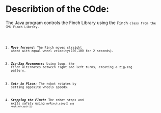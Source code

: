 # Describtion of the COde:
The Java program controls the Finch Library using the <code>Finch<code> class from the CMU Finch Library.
1. ***Move forward:*** The Finch moves straight ahead with equal wheel velocity(100,100 for 2 seconds).

2. ***Zig-Zag Movements:*** Using loop, the Finch alternates between right and left turns, creating a zig-zag pattern.

3. ***Spin in Place:*** The robot rotates by setting opposite wheels speeds.

4. ***Stopping the FInch:*** The robot stops and exits safely using <code>myFinch.stop()<code> and <myFinch.quit(()<code>
